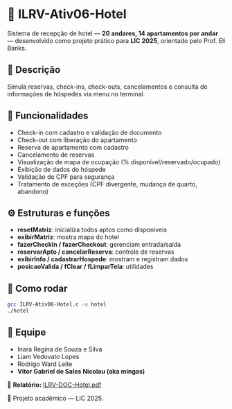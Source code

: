 # 🏨 ILRV-Ativ06-Hotel

Sistema de recepção de hotel — **20 andares, 14 apartamentos por andar** — desenvolvido como projeto prático para **LIC 2025**, orientado pelo Prof. Eli Banks.

## 📌 Descrição

Simula reservas, check-ins, check-outs, cancelamentos e consulta de informações de hóspedes via menu no terminal.

## 🎯 Funcionalidades

- Check-in com cadastro e validação de documento
- Check-out com liberação do apartamento
- Reserva de apartamento com cadastro
- Cancelamento de reservas
- Visualização de mapa de ocupação (% disponível/reservado/ocupado)
- Exibição de dados do hóspede
- Validação de CPF para segurança
- Tratamento de exceções (CPF divergente, mudança de quarto, abandono)

## ⚙️ Estruturas e funções

- **resetMatriz**: inicializa todos aptos como disponíveis
- **exibirMatriz**: mostra mapa do hotel
- **fazerCheckIn / fazerCheckout**: gerenciam entrada/saída
- **reservarApto / cancelarReserva**: controle de reservas
- **exibirInfo / cadastrarHospede**: mostram e registram dados
- **posicaoValida / fClear / fLimparTela**: utilidades

## 🚀 Como rodar

```bash
gcc ILRV-Ativ06-Hotel.c -o hotel
./hotel
```

## 👥 Equipe

- Inara Regina de Souza e Silva
- Liam Vedovato Lopes
- Rodrigo Ward Leite
- **Vitor Gabriel de Sales Nicolau (aka mingas)**

📄 **Relatório:** [ILRV-DOC-Hotel.pdf](./ILRV-DOC-Hotel.pdf)

🚩 Projeto acadêmico — LIC 2025.

